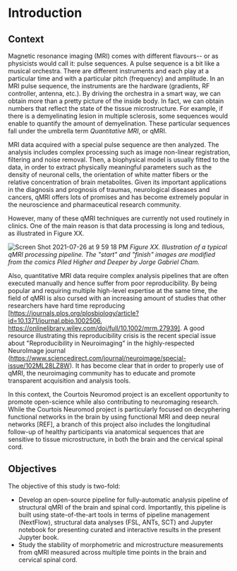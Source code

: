 # Introduction 

## Context

Magnetic resonance imaging (MRI) comes with different flavours-- or as physicists would call it: pulse sequences. A pulse sequence is a bit like a musical orchestra. There are different instruments and each play at a particular time and with a particular pitch (frequency) and amplitude. In an MRI pulse sequence, the instruments are the hardware (gradients, RF controller, antenna, etc.). By driving the orchestra in a smart way, we can obtain more than a pretty picture of the inside body. In fact, we can obtain numbers that reflect the state of the tissue microstructure. For example, if there is a demyelinating lesion in multiple sclerosis, some sequences would enable to quantify the amount of demyelination. These particular sequences fall under the umbrella term _Quantitative MRI_, or qMRI. 

MRI data acquired with a special pulse sequence are then analyzed. The analysis includes complex processing such as image non-linear registration, filtering and noise removal. Then, a biophysical model is usually fitted to the data, in order to extract physically meaningful parameters such as the density of neuronal cells, the orientation of white matter fibers or the relative concentration of brain metabolites. Given its important applications in the diagnosis and prognosis of traumas, neurological diseases and cancers, qMRI offers lots of promises and has become extremely popular in the neuroscience and pharmaceutical research community. 

However, many of these qMRI techniques are currently not used routinely in clinics. One of the main reason is that data processing is long and tedious, as illustrated in Figure XX. 

![Screen Shot 2021-07-26 at 9 59 18 PM](https://user-images.githubusercontent.com/2482071/127083234-6efd2c7a-352b-4ee0-81d9-9c278f4caf01.png)
_Figure XX. Illustration of a typical qMRI processing pipeline. The "start" and "finish" images are modified from the comics _Piled Higher and Deeper_ by Jorge Gabriel Cham._ 

Also, quantitative MRI data require complex analysis pipelines that are often executed manually and hence suffer from poor reproducibility. By being popular and requiring multiple high-level expertise at the same time, the field of qMRI is also cursed with an increasing amount of studies that other researchers have hard time reproducing [https://journals.plos.org/plosbiology/article?id=10.1371/journal.pbio.1002506, https://onlinelibrary.wiley.com/doi/full/10.1002/mrm.27939]. A good resource illustrating this reproducibility crisis is the recent special issue about "Reproducibility in Neuroimaging" in the highly-respected NeuroImage journal (https://www.sciencedirect.com/journal/neuroimage/special-issue/102ML28LZ8W). It has become clear that in order to properly use of qMRI, the neuroimaging community has to educate and promote transparent acquisition and analysis tools. 

In this context, the Courtois Neuromod project is an excellent opportunity to promote open-science while also contributing to neuromaging research.
While the Courtois Neuromod project is particularly focused on decyphering functional networks in the brain by using functional MRI and deep neural networks [REF], a branch of this project also includes the longitudinal follow-up of healthy participants via anatomical sequences that are sensitive to tissue microstructure, in both the brain and the cervical spinal cord. 

## Objectives

The objective of this study is two-fold:
- Develop an open-source pipeline for fully-automatic analysis pipeline of structural qMRI of the brain and spinal cord. Importantly, this pipeline is built using state-of-the-art tools in terms of pipeline management (NextFlow), structural data analyses (FSL, ANTs, SCT) and Jupyter notebook for presenting curated and interactive results in the present Jupyter book. 
- Study the stability of morphometric and microstructure measurements from qMRI measured across multiple time points in the brain and cervical spinal cord. 

